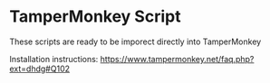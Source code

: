 # TamperMonkey Script

These scripts are ready to be imporect directly into TamperMonkey

Installation instructions: https://www.tampermonkey.net/faq.php?ext=dhdg#Q102
